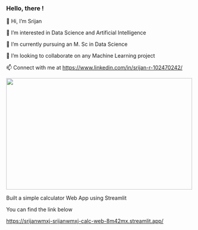 ### Hello, there !

👋 Hi, I’m Srijan

👀 I’m interested in Data Science and Artificial Intelligence

🌱 I’m currently pursuing an M. Sc in Data Science

💞️ I’m looking to collaborate on any Machine Learning project

📫 Connect with me at https://www.linkedin.com/in/srijan-r-102470242/


<div align="left">
  <img src="https://media.giphy.com/media/dWesBcTLavkZuG35MI/giphy.gif" width="500" height="300"/>
</div>

Built a simple calculator Web App using Streamlit

You can find the link below

https://srijanwmxj-srijanwmxj-calc-web-8m42mx.streamlit.app/
